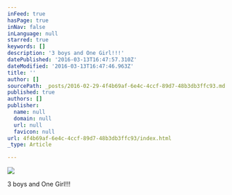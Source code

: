 ```yaml
---
inFeed: true
hasPage: true
inNav: false
inLanguage: null
starred: true
keywords: []
description: '3 boys and One Girl!!!'
datePublished: '2016-03-13T16:47:57.310Z'
dateModified: '2016-03-13T16:47:46.963Z'
title: ''
author: []
sourcePath: _posts/2016-02-29-4f4b69af-6e4c-4ccf-89d7-48b3db3ffc93.md
published: true
authors: []
publisher:
  name: null
  domain: null
  url: null
  favicon: null
url: 4f4b69af-6e4c-4ccf-89d7-48b3db3ffc93/index.html
_type: Article

---
```

![](https://the-grid-user-content.s3-us-west-2.amazonaws.com/8d596e1a-29db-4385-92ae-77ece4597cc4.jpg)

3 boys and One Girl!!!